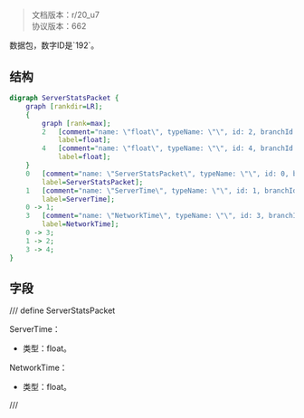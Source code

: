 # <!-- md:samp ServerStatsPacket -->

> 文档版本：r/20_u7<br/>协议版本：662

<!-- md:samp ServerStatsPacket -->数据包，数字ID是`192`。

## 结构

```dot
digraph ServerStatsPacket {
	graph [rankdir=LR];
	{
		graph [rank=max];
		2	[comment="name: \"float\", typeName: \"\", id: 2, branchId: 0, recurseId: -1, attributes: 512, notes: \"\"",
			label=float];
		4	[comment="name: \"float\", typeName: \"\", id: 4, branchId: 0, recurseId: -1, attributes: 512, notes: \"\"",
			label=float];
	}
	0	[comment="name: \"ServerStatsPacket\", typeName: \"\", id: 0, branchId: 192, recurseId: -1, attributes: 0, notes: \"\"",
		label=ServerStatsPacket];
	1	[comment="name: \"ServerTime\", typeName: \"\", id: 1, branchId: 0, recurseId: -1, attributes: 0, notes: \"\"",
		label=ServerTime];
	0 -> 1;
	3	[comment="name: \"NetworkTime\", typeName: \"\", id: 3, branchId: 0, recurseId: -1, attributes: 0, notes: \"\"",
		label=NetworkTime];
	0 -> 3;
	1 -> 2;
	3 -> 4;
}

```

## 字段

/// define
ServerStatsPacket

ServerTime：<!-- md:samp float -->

- 类型：float。

NetworkTime：<!-- md:samp float -->

- 类型：float。


///
